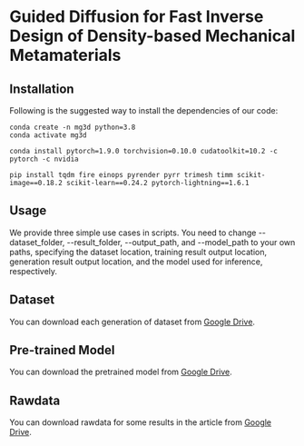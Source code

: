 # Guided Diffusion for Fast Inverse Design of Density-based Mechanical Metamaterials

## Installation
Following is the suggested way to install the dependencies of our code:
```
conda create -n mg3d python=3.8
conda activate mg3d

conda install pytorch=1.9.0 torchvision=0.10.0 cudatoolkit=10.2 -c pytorch -c nvidia

pip install tqdm fire einops pyrender pyrr trimesh timm scikit-image==0.18.2 scikit-learn==0.24.2 pytorch-lightning==1.6.1
```
## Usage
We provide three simple use cases in scripts. You need to change --dataset_folder, --result_folder, --output_path, and --model_path to your own paths, specifying the dataset location, training result output location, generation result output location, and the model used for inference, respectively.

## Dataset
You can download each generation of dataset from [Google Drive](https://drive.google.com/drive/folders/1fNj_v-8YjtYCPoyXn6qZ-HzG0LqAJeV9?usp=drive_link).

## Pre-trained Model
You can download the pretrained model from [Google Drive](https://drive.google.com/drive/folders/1sODtlQTbZubZd8Vh4jAqHDHAPimyNeiH?usp=drive_link).

## Rawdata
You can download rawdata for some results in the article from [Google Drive](https://drive.google.com/drive/folders/1zz94C8dDDqNO5EEhqe9d3vd37KWO1Eu9?usp=drive_link).
